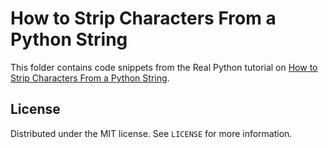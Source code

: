 # How to Strip Characters From a Python String

This folder contains code snippets from the Real Python tutorial on [How to Strip Characters From a Python String](https://realpython.com/python-strip/).

## License

Distributed under the MIT license. See ``LICENSE`` for more information.
